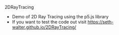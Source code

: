 2DRayTracing
- Demo of 2D Ray Tracing using the p5.js library
- If you want to test the code out visit https://seth-walter.github.io/2DRayTracing/
